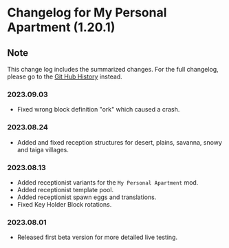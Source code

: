 # Changelog for My Personal Apartment (1.20.1)

## Note

This change log includes the summarized changes.
For the full changelog, please go to the [Git Hub History][history] instead.

### 2023.09.03

- Fixed wrong block definition "ork" which caused a crash.

### 2023.08.24

- Added and fixed reception structures for desert, plains, savanna, snowy and taiga villages.

### 2023.08.13

- Added receptionist variants for the `My Personal Apartment` mod.
- Added receptionist template pool.
- Added receptionist spawn eggs and translations.
- Fixed Key Holder Block rotations.

### 2023.08.01

- Released first beta version for more detailed live testing.

[history]: https://github.com/MarkusBordihn/BOs-My-Personal-Apartment/commits/
